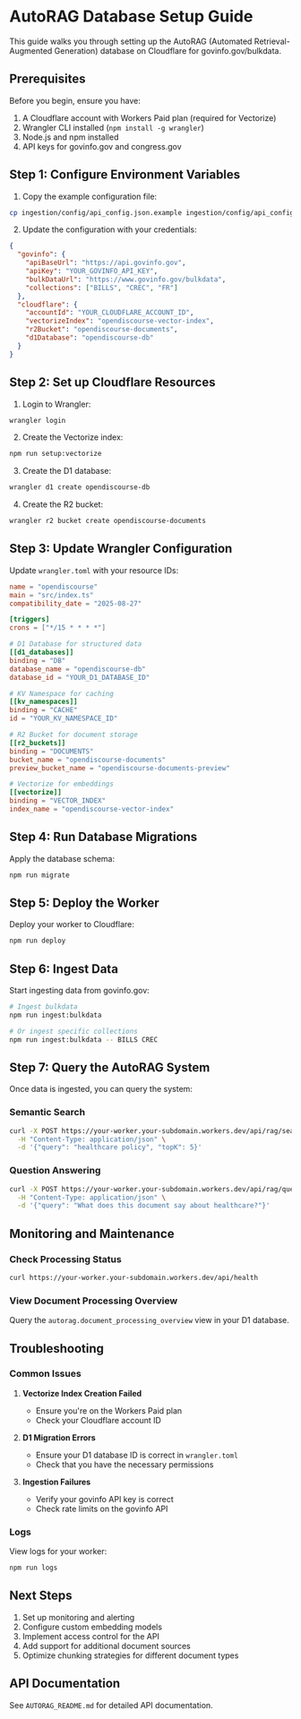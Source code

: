# AutoRAG Database Setup Guide

This guide walks you through setting up the AutoRAG (Automated Retrieval-Augmented Generation) database on Cloudflare for govinfo.gov/bulkdata.

## Prerequisites

Before you begin, ensure you have:

1. A Cloudflare account with Workers Paid plan (required for Vectorize)
2. Wrangler CLI installed (`npm install -g wrangler`)
3. Node.js and npm installed
4. API keys for govinfo.gov and congress.gov

## Step 1: Configure Environment Variables

1. Copy the example configuration file:
```bash
cp ingestion/config/api_config.json.example ingestion/config/api_config.json
```

2. Update the configuration with your credentials:
```json
{
  "govinfo": {
    "apiBaseUrl": "https://api.govinfo.gov",
    "apiKey": "YOUR_GOVINFO_API_KEY",
    "bulkDataUrl": "https://www.govinfo.gov/bulkdata",
    "collections": ["BILLS", "CREC", "FR"]
  },
  "cloudflare": {
    "accountId": "YOUR_CLOUDFLARE_ACCOUNT_ID",
    "vectorizeIndex": "opendiscourse-vector-index",
    "r2Bucket": "opendiscourse-documents",
    "d1Database": "opendiscourse-db"
  }
}
```

## Step 2: Set up Cloudflare Resources

1. Login to Wrangler:
```bash
wrangler login
```

2. Create the Vectorize index:
```bash
npm run setup:vectorize
```

3. Create the D1 database:
```bash
wrangler d1 create opendiscourse-db
```

4. Create the R2 bucket:
```bash
wrangler r2 bucket create opendiscourse-documents
```

## Step 3: Update Wrangler Configuration

Update `wrangler.toml` with your resource IDs:
```toml
name = "opendiscourse"
main = "src/index.ts"
compatibility_date = "2025-08-27"

[triggers]
crons = ["*/15 * * * *"]

# D1 Database for structured data
[[d1_databases]]
binding = "DB"
database_name = "opendiscourse-db"
database_id = "YOUR_D1_DATABASE_ID"

# KV Namespace for caching
[[kv_namespaces]]
binding = "CACHE"
id = "YOUR_KV_NAMESPACE_ID"

# R2 Bucket for document storage
[[r2_buckets]]
binding = "DOCUMENTS"
bucket_name = "opendiscourse-documents"
preview_bucket_name = "opendiscourse-documents-preview"

# Vectorize for embeddings
[[vectorize]]
binding = "VECTOR_INDEX"
index_name = "opendiscourse-vector-index"
```

## Step 4: Run Database Migrations

Apply the database schema:
```bash
npm run migrate
```

## Step 5: Deploy the Worker

Deploy your worker to Cloudflare:
```bash
npm run deploy
```

## Step 6: Ingest Data

Start ingesting data from govinfo.gov:
```bash
# Ingest bulkdata
npm run ingest:bulkdata

# Or ingest specific collections
npm run ingest:bulkdata -- BILLS CREC
```

## Step 7: Query the AutoRAG System

Once data is ingested, you can query the system:

### Semantic Search
```bash
curl -X POST https://your-worker.your-subdomain.workers.dev/api/rag/search \
  -H "Content-Type: application/json" \
  -d '{"query": "healthcare policy", "topK": 5}'
```

### Question Answering
```bash
curl -X POST https://your-worker.your-subdomain.workers.dev/api/rag/query \
  -H "Content-Type: application/json" \
  -d '{"query": "What does this document say about healthcare?"}'
```

## Monitoring and Maintenance

### Check Processing Status
```bash
curl https://your-worker.your-subdomain.workers.dev/api/health
```

### View Document Processing Overview
Query the `autorag.document_processing_overview` view in your D1 database.

## Troubleshooting

### Common Issues

1. **Vectorize Index Creation Failed**
   - Ensure you're on the Workers Paid plan
   - Check your Cloudflare account ID

2. **D1 Migration Errors**
   - Ensure your D1 database ID is correct in `wrangler.toml`
   - Check that you have the necessary permissions

3. **Ingestion Failures**
   - Verify your govinfo API key is correct
   - Check rate limits on the govinfo API

### Logs
View logs for your worker:
```bash
npm run logs
```

## Next Steps

1. Set up monitoring and alerting
2. Configure custom embedding models
3. Implement access control for the API
4. Add support for additional document sources
5. Optimize chunking strategies for different document types

## API Documentation

See `AUTORAG_README.md` for detailed API documentation.